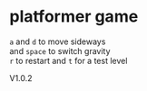 # platformer game
`a` and `d` to move sideways\
and `space` to switch gravity\
`r` to restart and `t` for a test level

V1.0.2

